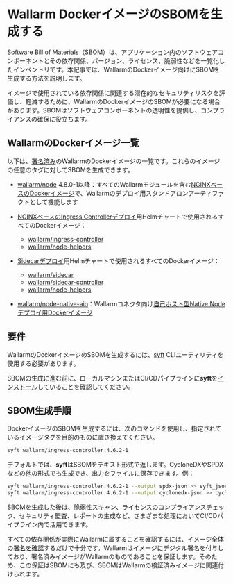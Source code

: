 # Wallarm DockerイメージのSBOMを生成する

Software Bill of Materials（SBOM）は、アプリケーション内のソフトウェアコンポーネントとその依存関係、バージョン、ライセンス、脆弱性などを一覧化したインベントリです。本記事では、WallarmのDockerイメージ向けにSBOMを生成する方法を説明します。

イメージで使用されている依存関係に関連する潜在的なセキュリティリスクを評価し、軽減するために、WallarmのDockerイメージのSBOMが必要になる場合があります。SBOMはソフトウェアコンポーネントの透明性を提供し、コンプライアンスの確保に役立ちます。

## WallarmのDockerイメージ一覧

以下は、[署名済み](verify-docker-image-signature.md)のWallarmのDockerイメージの一覧です。これらのイメージの任意のタグに対してSBOMを生成できます。

* [wallarm/node](https://hub.docker.com/r/wallarm/node) 4.8.0-1以降：すべてのWallarmモジュールを含む[NGINXベースのDockerイメージ](../admin-en/installation-docker-en.md)で、Wallarmのデプロイ用スタンドアロンアーティファクトとして機能します
* [NGINXベースのIngress Controllerデプロイ](../admin-en/installation-kubernetes-en.md)用Helmチャートで使用されるすべてのDockerイメージ：

    * [wallarm/ingress-controller](https://hub.docker.com/r/wallarm/ingress-controller)
    * [wallarm/node-helpers](https://hub.docker.com/r/wallarm/node-helpers)
* [Sidecarデプロイ](../installation/kubernetes/sidecar-proxy/deployment.md)用Helmチャートで使用されるすべてのDockerイメージ：

    * [wallarm/sidecar](https://hub.docker.com/r/wallarm/sidecar)
    * [wallarm/sidecar-controller](https://hub.docker.com/r/wallarm/sidecar-controller)
    * [wallarm/node-helpers](https://hub.docker.com/r/wallarm/node-helpers)
* [wallarm/node-native-aio](https://hub.docker.com/r/wallarm/node-native-aio)：Wallarmコネクタ向け[自己ホスト型Native Nodeデプロイ用Dockerイメージ](../installation/native-node/docker-image.md)

## 要件

WallarmのDockerイメージのSBOMを生成するには、[syft](https://github.com/anchore/syft) CLIユーティリティを使用する必要があります。

SBOMの生成に進む前に、ローカルマシンまたはCI/CDパイプラインに**syft**を[インストール](https://github.com/anchore/syft#installation)していることを確認してください。

## SBOM生成手順

DockerイメージのSBOMを生成するには、次のコマンドを使用し、指定されているイメージタグを目的のものに置き換えてください。

```bash
syft wallarm/ingress-controller:4.6.2-1
```

デフォルトでは、**syft**はSBOMをテキスト形式で返します。CycloneDXやSPDXなどの他の形式でも生成でき、出力をファイルに保存できます。例：

```bash
syft wallarm/ingress-controller:4.6.2-1 --output spdx-json >> syft_json_sbom.spdx
syft wallarm/ingress-controller:4.6.2-1 --output cyclonedx-json >> cyclonedx_json_sbom.cyclonedx
```

SBOMを生成した後は、脆弱性スキャン、ライセンスのコンプライアンスチェック、セキュリティ監査、レポートの生成など、さまざまな処理においてCI/CDパイプライン内で活用できます。

すべての依存関係が実際にWallarmに属することを確認するには、イメージ全体の[署名を確認](verify-docker-image-signature.md)するだけで十分です。Wallarmはイメージにデジタル署名を付与しており、署名済みイメージがWallarmのものであることを保証します。そのため、この保証はSBOMにも及び、SBOMはWallarmの検証済みイメージに関連付けられます。